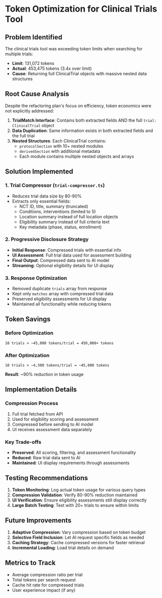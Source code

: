 # Token Optimization for Clinical Trials Tool

## Problem Identified
The clinical trials tool was exceeding token limits when searching for multiple trials:
- **Limit**: 131,072 tokens
- **Actual**: 453,475 tokens (3.4x over limit)
- **Cause**: Returning full ClinicalTrial objects with massive nested data structures

## Root Cause Analysis
Despite the refactoring plan's focus on efficiency, token economics were not explicitly addressed:

1. **TrialMatch Interface**: Contains both extracted fields AND the full `trial: ClinicalTrial` object
2. **Data Duplication**: Same information exists in both extracted fields and the full trial
3. **Nested Structures**: Each ClinicalTrial contains:
   - `protocolSection` with 10+ nested modules
   - `derivedSection` with additional metadata
   - Each module contains multiple nested objects and arrays

## Solution Implemented

### 1. Trial Compressor (`trial-compressor.ts`)
- Reduces trial data size by 80-90%
- Extracts only essential fields:
  - NCT ID, title, summary (truncated)
  - Conditions, interventions (limited to 5)
  - Location summary instead of full location objects
  - Eligibility summary instead of full criteria text
  - Key metadata (phase, status, enrollment)

### 2. Progressive Disclosure Strategy
- **Initial Response**: Compressed trials with essential info
- **UI Assessment**: Full trial data used for assessment building
- **Final Output**: Compressed data sent to AI model
- **Streaming**: Optional eligibility details for UI display

### 3. Response Optimization
- Removed duplicate `trials` array from response
- Kept only `matches` array with compressed trial data
- Preserved eligibility assessments for UI display
- Maintained all functionality while reducing tokens

## Token Savings

### Before Optimization
```
10 trials × ~45,000 tokens/trial = 450,000+ tokens
```

### After Optimization
```
10 trials × ~4,500 tokens/trial = ~45,000 tokens
```

**Result**: ~90% reduction in token usage

## Implementation Details

### Compression Process
1. Full trial fetched from API
2. Used for eligibility scoring and assessment
3. Compressed before sending to AI model
4. UI receives assessment data separately

### Key Trade-offs
- **Preserved**: All scoring, filtering, and assessment functionality
- **Reduced**: Raw trial data sent to AI
- **Maintained**: UI display requirements through assessments

## Testing Recommendations

1. **Token Monitoring**: Log actual token usage for various query types
2. **Compression Validation**: Verify 80-90% reduction maintained
3. **UI Verification**: Ensure eligibility assessments still display correctly
4. **Large Batch Testing**: Test with 20+ trials to ensure within limits

## Future Improvements

1. **Adaptive Compression**: Vary compression based on token budget
2. **Selective Field Inclusion**: Let AI request specific fields as needed
3. **Caching Strategy**: Cache compressed versions for faster retrieval
4. **Incremental Loading**: Load trial details on demand

## Metrics to Track

- Average compression ratio per trial
- Total tokens per search request
- Cache hit rate for compressed trials
- User experience impact (if any)